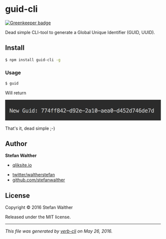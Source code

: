 # guid-cli

[![Greenkeeper badge](https://badges.greenkeeper.io/stefanwalther/guid-cli.svg)](https://greenkeeper.io/)

Dead simple CLI-tool to generate a Global Unique Identifier (GUID, UUID).

## Install

```bash
$ npm install guid-cli -g
```

### Usage

```bash
$ guid
```

Will return

![guid-cli output](/docs/images/output.png)

That's it, dead simple ;-)

## Author

**Stefan Walther**

+ [qliksite.io](http://qliksite.io)
* [twitter/waltherstefan](http://twitter.com/waltherstefan)
* [github.com/stefanwalther](http://github.com/stefanwalther)

## License

Copyright © 2016 Stefan Walther

Released under the MIT license.

***

_This file was generated by [verb-cli](https://github.com/assemble/verb-cli) on May 26, 2016._